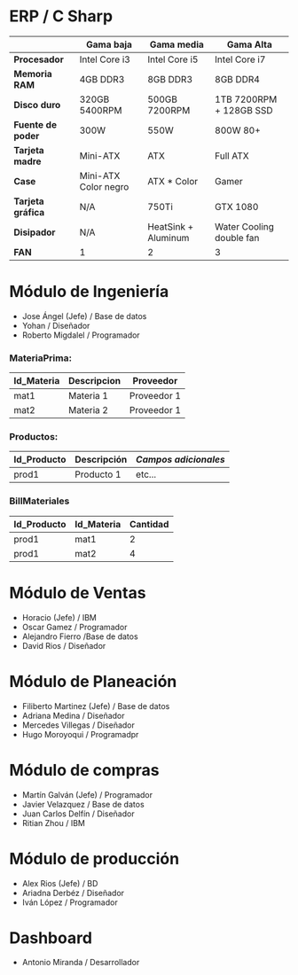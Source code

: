 # ERP / C Sharp

| | Gama baja | Gama media | Gama Alta |
| --- | --- | --- | --- |
| **Procesador** | Intel Core i3 | Intel Core i5 | Intel Core i7 |
| **Memoria RAM** | 4GB DDR3 | 8GB DDR3 | 8GB DDR4 |
| **Disco duro** | 320GB 5400RPM | 500GB 7200RPM | 1TB 7200RPM + 128GB SSD |
| **Fuente de poder** | 300W | 550W | 800W 80+ |
| **Tarjeta madre** | Mini-ATX | ATX | Full ATX |
| **Case** | Mini-ATX Color negro | ATX * Color | Gamer |
| **Tarjeta gráfica** | N/A | 750Ti | GTX 1080 |
| **Disipador** | N/A | HeatSink + Aluminum | Water Cooling double fan |
| **FAN** | 1 | 2 | 3 |

# Módulo de Ingeniería

- Jose Ángel (Jefe) / Base de datos
- Yohan / Diseñador
- Roberto Migdalel / Programador

### MateriaPrima:

Id_Materia | Descripcion | Proveedor
--- | --- | ---
mat1 | Materia 1 | Proveedor 1
mat2 | Materia 2 | Proveedor 1

### Productos:

Id_Producto | Descripción | _Campos adicionales_
--- | --- | ---
prod1 | Producto 1 | etc...

### BillMateriales
Id_Producto | Id_Materia | Cantidad
--- | --- | ---
prod1 | mat1 | 2
prod1 | mat2 | 4


# Módulo de Ventas
- Horacio (Jefe) / IBM
- Oscar Gamez / Programador
- Alejandro Fierro /Base de datos
- David Rios / Diseñador

# Módulo de Planeación
- Filiberto Martinez (Jefe) / Base de datos
- Adriana Medina / Diseñador
- Mercedes Villegas / Diseñador
- Hugo Moroyoqui / Programadpr

# Módulo de compras
- Martín Galván (Jefe) / Programador
- Javier Velazquez / Base de datos
- Juan Carlos Delfín / Diseñador
- Ritian Zhou / IBM

# Módulo de producción
- Alex Rios (Jefe) / BD
- Ariadna Derbéz / Diseñador
- Iván López / Programador

# Dashboard
- Antonio Miranda / Desarrollador

